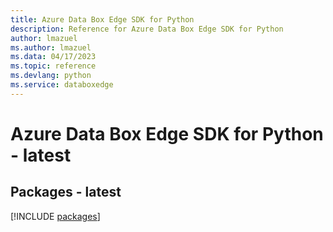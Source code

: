 ```yaml
---
title: Azure Data Box Edge SDK for Python
description: Reference for Azure Data Box Edge SDK for Python
author: lmazuel
ms.author: lmazuel
ms.data: 04/17/2023
ms.topic: reference
ms.devlang: python
ms.service: databoxedge
---
```

# Azure Data Box Edge SDK for Python - latest
## Packages - latest
[!INCLUDE [packages](data-box-edge-index.md)]